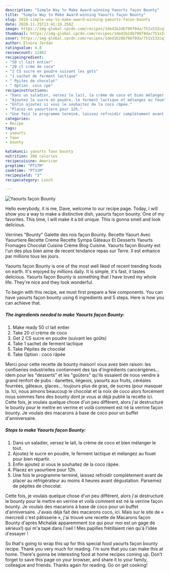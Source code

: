 ```yaml
---
description: "Simple Way to Make Award-winning Yaourts façon Bounty"
title: "Simple Way to Make Award-winning Yaourts façon Bounty"
slug: 2019-simple-way-to-make-award-winning-yaourts-facon-bounty
date: 2020-11-25T13:41:19.256Z
image: https://img-global.cpcdn.com/recipes/1ded1b2db796f9da/751x532cq70/yaourts-facon-bounty-photo-principale-de-la-recette.jpg
thumbnail: https://img-global.cpcdn.com/recipes/1ded1b2db796f9da/751x532cq70/yaourts-facon-bounty-photo-principale-de-la-recette.jpg
cover: https://img-global.cpcdn.com/recipes/1ded1b2db796f9da/751x532cq70/yaourts-facon-bounty-photo-principale-de-la-recette.jpg
author: Elnora Jordan
ratingvalue: 4.8
reviewcount: 12462
recipeingredient:
- "50 cl lait entier"
- "20 cl crme de coco"
- "2 CS sucre en poudre suivant les gots"
- "1 sachet de ferment lactique"
- " Ppites de chocolat"
- " Option  coco rpe"
recipeinstructions:
- "Dans un saladier, versez le lait, la crème de coco et bien mélanger le tout."
- "Ajoutez le sucre en poudre, le ferment lactique et mélangez au fouet pour bien répartir."
- "Enfin ajoutez si vous le souhaitez de la coco râpée."
- "Placez en yaourtiere pour 12h."
- "Une fois le programme terminé, laissez refroidir complètement avant de placer au réfrigérateur au moins 4 heures avant dégustation. Parsemez de pépites de chocolat."
categories:
- Recipe
tags:
- yaourts
- faon
- bounty

katakunci: yaourts faon bounty 
nutrition: 288 calories
recipecuisine: American
preptime: "PT17M"
cooktime: "PT31M"
recipeyield: "3"
recipecategory: Lunch

---
```



![Yaourts façon Bounty](https://img-global.cpcdn.com/recipes/1ded1b2db796f9da/751x532cq70/yaourts-facon-bounty-photo-principale-de-la-recette.jpg)

Hello everybody, it is me, Dave, welcome to our recipe page. Today, I will show you a way to make a distinctive dish, yaourts façon bounty. One of my favorites. This time, I will make it a bit unique. This is gonna smell and look delicious.

Verrines &#34;Bounty&#34; Galette des rois façon Bounty. Recette Yaourt Avec Yaourtiere Recette Creme Recette Sympa Gâteaux Et Desserts Yaourts Fromages Chocolat Cuisine Crème Blog Cuisine. Yaourts façon Bounty est l&#39;un des plus bien aime de recent tendance repas sur Terre. Il est enhance par millions tous les jours.

Yaourts façon Bounty is one of the most well liked of recent trending foods on earth. It's enjoyed by millions daily. It is simple, it's fast, it tastes delicious. Yaourts façon Bounty is something that I have loved my whole life. They're nice and they look wonderful.


To begin with this recipe, we must first prepare a few components. You can have yaourts façon bounty using 6 ingredients and 5 steps. Here is how you can achieve that.

<!--inarticleads1-->

##### The ingredients needed to make Yaourts façon Bounty:

1. Make ready 50 cl lait entier
1. Take 20 cl crème de coco
1. Get 2 CS sucre en poudre (suivant les goûts)
1. Take 1 sachet de ferment lactique
1. Take  Pépites de chocolat
1. Take  Option : coco râpée


Merci pour cette recette de bounty maison! vous avez bien raison: les confiseries industrielles contiennent des tas d&#39;ingrédients cancérigènes… idem pour les &#34;desserts&#34; et les &#34;goûters&#34; qu&#39;ils essaient de nous vendre à grand renfort de pubs : danettes, liégeois, yaourts aux fruits, céréales fourrées, gâteaux, glaces… toujours plus de gras, de sucres (pour masquer la. Ici, nous aimons beaucoup le chocolat et la noix de coco alors forcément nous sommes fans des bounty dont je vous ai déjà publié la recette ici. Cette fois, je voulais quelque chose d&#39;un peu différent, alors j&#39;ai destructuré le bounty pour le mettre en verrine et voilà comment est né la verrine façon bounty. Je voulais des macarons à base de coco pour un buffet d&#39;anniversaire. 

<!--inarticleads2-->

##### Steps to make Yaourts façon Bounty:

1. Dans un saladier, versez le lait, la crème de coco et bien mélanger le tout.
1. Ajoutez le sucre en poudre, le ferment lactique et mélangez au fouet pour bien répartir.
1. Enfin ajoutez si vous le souhaitez de la coco râpée.
1. Placez en yaourtiere pour 12h.
1. Une fois le programme terminé, laissez refroidir complètement avant de placer au réfrigérateur au moins 4 heures avant dégustation. Parsemez de pépites de chocolat.


Cette fois, je voulais quelque chose d&#39;un peu différent, alors j&#39;ai destructuré le bounty pour le mettre en verrine et voilà comment est né la verrine façon bounty. Je voulais des macarons à base de coco pour un buffet d&#39;anniversaire. J&#39;avais déjà fait des macarons coco, ici. Mais sur le site de « mercredi c&#39;est pâtisserie », j&#39;ai trouvé une recette de Macarons façon Bounty d&#39;après Michalak apparemment (ce qui pour moi est un gage de sérieux!) qui m&#39;a tapé dans l&#39;oeil ! Mes papilles frétillaient rien qu&#39;à l&#39;idée d&#39;essayer ! 

So that's going to wrap this up for this special food yaourts façon bounty recipe. Thank you very much for reading. I'm sure that you can make this at home. There's gonna be interesting food at home recipes coming up. Don't forget to save this page on your browser, and share it to your family, colleague and friends. Thanks again for reading. Go on get cooking!
